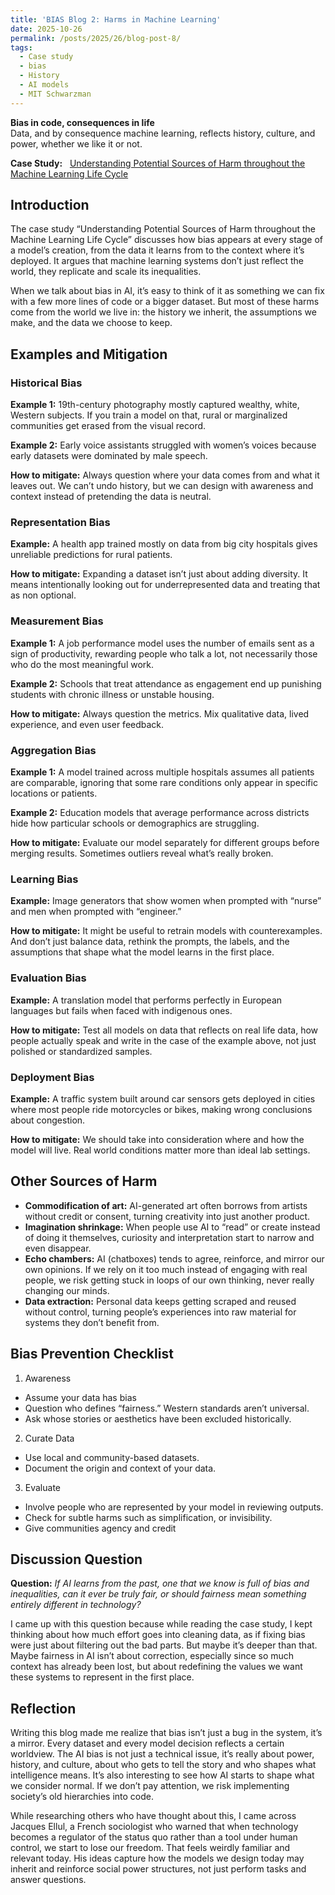 ```yaml
---
title: 'BIAS Blog 2: Harms in Machine Learning'
date: 2025-10-26
permalink: /posts/2025/26/blog-post-8/
tags:
  - Case study
  - bias
  - History
  - AI models
  - MIT Schwarzman
---
```


**Bias in code, consequences in life**<br>
Data, and by consequence machine learning, reflects history, culture, and power, whether we like it or not.

  
**Case Study:**  
[Understanding Potential Sources of Harm throughout the Machine Learning Life Cycle](https://mit-serc.pubpub.org/pub/potential-sources-of-harm-throughout-the-machine-learning-life-cycle/release/2)

Introduction
---
The case study “Understanding Potential Sources of Harm throughout the Machine Learning Life Cycle” discusses how bias appears at every stage of a model’s creation, from the data it learns from to the context where it’s deployed. It argues that machine learning systems don’t just reflect the world, they replicate and scale its inequalities.

When we talk about bias in AI, it’s easy to think of it as something we can fix with a few more lines of code or a bigger dataset. But most of these harms come from the world we live in: the history we inherit, the assumptions we make, and the data we choose to keep.

Examples and Mitigation
---
### Historical Bias

**Example 1:** 19th-century photography mostly captured wealthy, white, Western subjects. If you train a model on that, rural or marginalized communities get erased from the visual record.

**Example 2:** Early voice assistants struggled with women’s voices because early datasets were dominated by male speech.

**How to mitigate:** Always question where your data comes from and what it leaves out. We can’t undo history, but we can design with awareness and context instead of pretending the data is neutral.

### Representation Bias

**Example:** A health app trained mostly on data from big city hospitals gives unreliable predictions for rural patients.

**How to mitigate:** Expanding a dataset isn’t just about adding diversity. It means intentionally looking out for underrepresented data and treating that as non optional.

### Measurement Bias

**Example 1:** A job performance model uses the number of emails sent as a sign of productivity, rewarding people who talk a lot, not necessarily those who do the most meaningful work.

**Example 2:** Schools that treat attendance as engagement end up punishing students with chronic illness or unstable housing.

**How to mitigate:** Always question the metrics. Mix qualitative data, lived experience, and even user feedback.

### Aggregation Bias

**Example 1:** A model trained across multiple hospitals assumes all patients are comparable, ignoring that some rare conditions only appear in specific locations or patients.

**Example 2:** Education models that average performance across districts hide how particular schools or demographics are struggling.

**How to mitigate:** Evaluate our model separately for different groups before merging results. Sometimes outliers reveal what’s really broken.

### Learning Bias

**Example:** Image generators that show women when prompted with “nurse” and men when prompted with “engineer.”

**How to mitigate:** It might be useful to retrain models with counterexamples. And don’t just balance data, rethink the prompts, the labels, and the assumptions that shape what the model learns in the first place.

### Evaluation Bias

**Example:** A translation model that performs perfectly in European languages but fails when faced with indigenous ones.

**How to mitigate:** Test all models on data that reflects on real life data, how people actually speak and write in the case of the example above, not just polished or standardized samples.

### Deployment Bias

**Example:** A traffic system built around car sensors gets deployed in cities where most people ride motorcycles or bikes, making wrong conclusions about congestion.

**How to mitigate:** We should take into consideration where and how the model will live. Real world conditions matter more than ideal lab settings.

Other Sources of Harm
---
- **Commodification of art:** AI-generated art often borrows from artists without credit or consent, turning creativity into just another product.
- **Imagination shrinkage:** When people use AI to “read” or create instead of doing it themselves, curiosity and interpretation start to narrow and even disappear.
- **Echo chambers:** AI (chatboxes) tends to agree, reinforce, and mirror our own opinions. If we rely on it too much instead of engaging with real people, we risk getting stuck in loops of our own thinking, never really changing our minds.
- **Data extraction:** Personal data keeps getting scraped and reused without control, turning people’s experiences into raw material for systems they don’t benefit from.

Bias Prevention Checklist
---
1. Awareness

- Assume your data has bias
- Question who defines “fairness.” Western standards aren’t universal.
- Ask whose stories or aesthetics have been excluded historically.

2. Curate Data

- Use local and community-based datasets.
- Document the origin and context of your data.

3. Evaluate

- Involve people who are represented by your model in reviewing outputs.
- Check for subtle harms such as simplification, or invisibility.
- Give communities agency and credit

Discussion Question
---
**Question:** *If AI learns from the past, one that we know is full of bias and inequalities, can it ever be truly fair, or should fairness mean something entirely different in technology?*

I came up with this question because while reading the case study, I kept thinking about how much effort goes into cleaning data, as if fixing bias were just about filtering out the bad parts. But maybe it’s deeper than that. Maybe fairness in AI isn’t about correction, especially since so much context has already been lost, but about redefining the values we want these systems to represent in the first place.

Reflection
---
Writing this blog made me realize that bias isn’t just a bug in the system, it’s a mirror. Every dataset and every model decision reflects a certain worldview. The AI bias is not just a technical issue, it’s really about power, history, and culture, about who gets to tell the story and who shapes what intelligence means. It’s also interesting to see how AI starts to shape what we consider normal. If we don’t pay attention, we risk implementing society’s old hierarchies into code. 

While researching others who have thought about this, I came across Jacques Ellul, a French sociologist who warned that when technology becomes a regulator of the status quo rather than a tool under human control, we start to lose our freedom. That feels weirdly familiar and relevant today. His ideas capture how the models we design today may inherit and reinforce social power structures, not just perform tasks and answer questions.
